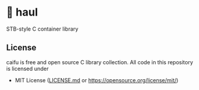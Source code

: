 # 🚛 haul 
STB-style C container library

## License
caifu is free and open source C library collection. All code in this repository is licensed under
- MIT License ([LICENSE.md](https://github.com/Maksasj/haul/blob/main/LICENSE.md) or https://opensource.org/license/mit/)